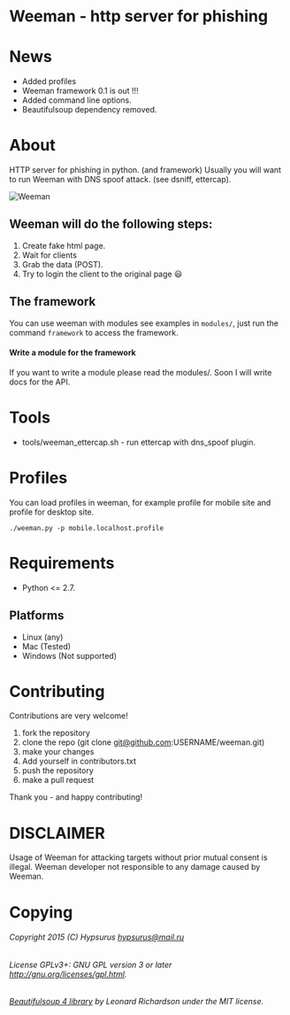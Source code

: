 Weeman - http server for phishing
==================================

News
=====

* Added profiles
* Weeman framework 0.1 is out !!!
* Added command line options.
* Beautifulsoup dependency removed.

About
=====

HTTP server for phishing in python. (and framework)
Usually you will want to run Weeman with DNS spoof attack. (see dsniff, ettercap).

![Weeman](https://raw.githubusercontent.com/Hypsurus/weeman/master/core/weeman_curr.png)


Weeman will do the following steps:
------------------------------------

1. Create fake html page.
2. Wait for clients
3. Grab the data (POST).
4. Try to login the client to the original page :smiley:

The framework
---------------

You can use weeman with modules see examples in `modules/`,
just run the command `framework` to access the framework.

#### Write a module for the framework

If you want to write a module please read the modules/.
Soon I will write docs for the API.

Tools
======

* tools/weeman_ettercap.sh - run ettercap with dns_spoof plugin.

Profiles
=========

You can load profiles in weeman, for example profile for mobile site and profile for desktop site.

`./weeman.py -p mobile.localhost.profile`

Requirements
============

* Python <= 2.7.

Platforms
-----------

* Linux (any)
* Mac (Tested)
* Windows (Not supported)

Contributing
=============

Contributions are very welcome!

1. fork the repository
2. clone the repo (git clone git@github.com:USERNAME/weeman.git)
3. make your changes
6. Add yourself in contributors.txt
4. push the repository
5. make a pull request

Thank you - and happy contributing!

DISCLAIMER
==========

Usage of Weeman for attacking targets without prior mutual consent is illegal.
Weeman developer not responsible to any damage caused by Weeman.

Copying
========

###### Copyright 2015 (C) Hypsurus <hypsurus@mail.ru>
###### License GPLv3+: GNU GPL version 3 or later <http://gnu.org/licenses/gpl.html>.
###### [Beautifulsoup 4 library](http://www.crummy.com/software/BeautifulSoup/bs4/) by Leonard Richardson under the MIT license.

